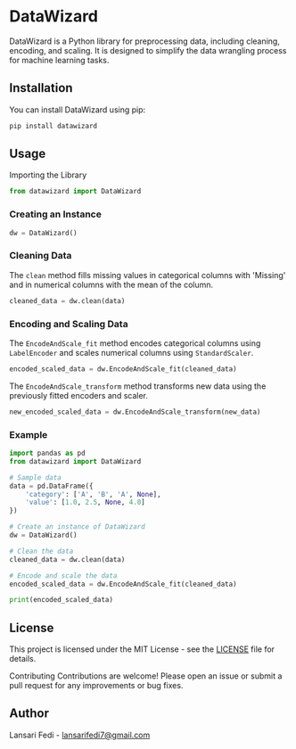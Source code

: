 # DataWizard

DataWizard is a Python library for preprocessing data, including cleaning, encoding, and scaling. It is designed to simplify the data wrangling process for machine learning tasks.

## Installation

You can install DataWizard using pip:

```sh
pip install datawizard
```

## Usage

Importing the Library

```python
from datawizard import DataWizard
```

### Creating an Instance

```python
dw = DataWizard()
```

### Cleaning Data

The `clean` method fills missing values in categorical columns with 'Missing' and in numerical columns with the mean of the column.

```python
cleaned_data = dw.clean(data)
```

### Encoding and Scaling Data

The `EncodeAndScale_fit` method encodes categorical columns using `LabelEncoder` and scales numerical columns using `StandardScaler`.

```python
encoded_scaled_data = dw.EncodeAndScale_fit(cleaned_data)
```

The `EncodeAndScale_transform` method transforms new data using the previously fitted encoders and scaler.

```python
new_encoded_scaled_data = dw.EncodeAndScale_transform(new_data)
```

### Example

```python
import pandas as pd
from datawizard import DataWizard

# Sample data
data = pd.DataFrame({
    'category': ['A', 'B', 'A', None],
    'value': [1.0, 2.5, None, 4.0]
})

# Create an instance of DataWizard
dw = DataWizard()

# Clean the data
cleaned_data = dw.clean(data)

# Encode and scale the data
encoded_scaled_data = dw.EncodeAndScale_fit(cleaned_data)

print(encoded_scaled_data)
```

## License

This project is licensed under the MIT License - see the <a href="https://opensource.org/license/mit" target="_blank">LICENSE</a>
file for details.

Contributing
Contributions are welcome! Please open an issue or submit a pull request for any improvements or bug fixes.

## Author

Lansari Fedi - lansarifedi7@gmail.com
